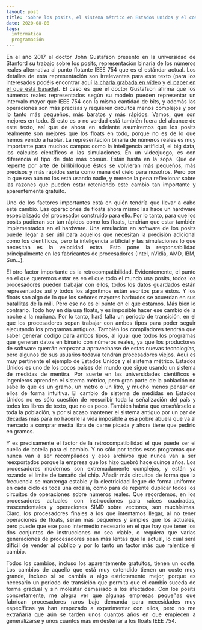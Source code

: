 ```yaml
---
layout: post
title: 'Sobre los posits, el sistema métrico en Estados Unidos y el coste del cambio'
date: 2020-08-08
tags:
  informática
  programación
---
```

<p style='text-align: justify;'>En el año 2017 el doctor John Gustafson presentó en la universidad de Stanford su trabajo sobre los posits, representación binaria de los números reales alternativa al punto flotante IEEE 754 que es el estándar actual. Los detalles de esta representación son irrelevantes para este texto (para los interesados podéis encontrar aquí <a href="https://www.youtube.com/watch?v=aP0Y1uAA-2Y&t=3094s&ab_channel=stanfordonline">la charla grabada en vídeo</a> y  <a href="http://www.johngustafson.net/pdfs/BeatingFloatingPoint.pdf">el paper en el que está basada</a>). El caso es que el doctor Gustafson afirma que los números reales representados según su modelo pueden representar un intervalo mayor que IEEE 754 con la misma cantidad de bits, y además las operaciones son más precisas y requieren circuitos menos complejos y por lo tanto más pequeños, más baratos y más rápidos. Vamos, que son mejores en todo. Si esto es o no verdad está también fuera del alcance de este texto, así que de ahora en adelante asumiremos que los posits realmente son mejores que los floats en todo, porque no es de lo que hemos venido a hablar. La representación binaria de números reales es muy importante para muchos campos como la inteligencia artificial, el big data, los cálculos científicos o las simulaciones. En un videojuego, es con diferencia el tipo de dato más común. Están hasta en la sopa. Que de repente por arte de birlibirloque éstos se volvieran más pequeños, más precisos y más rápidos sería como maná del cielo para nosotros. Pero por lo que sea aún no los está usando nadie, y merece la pena reflexionar sobre las razones que pueden estar reteniendo este cambio tan importante y aparentemente gratuito.</p>

<p style='text-align: justify;'>Uno de los factores importantes está en quién tendría que llevar a cabo este cambio. Las operaciones de floats ahora mismo las hace un hardware especializado del procesador construido para ello. Por lo tanto, para que los posits pudieran ser tan rápidos como los floats, tendrían que estar también implementados en el hardware. Una emulación en software de los posits puede llegar a ser útil para aquellos que necesitan la precisión adicional como los científicos, pero la inteligencia artificial y las simulaciones lo que necesitan es la velocidad extra. Esto pone la responsabilidad principalmente en los fabricantes de procesadores (Intel, nVidia, AMD, IBM, Sun…).</p>

<p style='text-align: justify;'>El otro factor importante es la retrocompatibilidad. Evidentemente, el punto en el que queremos estar es en el que todo el mundo usa posits, todos los procesadores pueden trabajar con ellos, todos los datos guardados están representados así y todos los algoritmos están escritos para éstos. Y los floats son algo de lo que los señores mayores barbudos se acuerdan en sus batallitas de la mili. Pero ese no es el punto en el que estamos. Más bien lo contrario. Todo hoy en día usa floats, y es imposible hacer ese cambio de la noche a la mañana. Por lo tanto, hará falta un periodo de transición, en el que los procesadores sepan trabajar con ambos tipos para poder seguir ejecutando los programas antiguos. También los compiladores tendrán que saber generar código para ambos tipos, al igual que todos los programas que generan datos en binario con números reales, ya que los productores de software querrán empezar a aprovecharse de estas nuevas tecnologías, pero algunos de sus usuarios todavía tendrán procesadores viejos. Aquí es muy pertinente el ejemplo de Estados Unidos y el sistema métrico. Estados Unidos es uno de los pocos países del mundo que sigue usando un sistema de medidas de mentira. Por suerte en las universidades científicos e ingenieros aprenden el sistema métrico, pero gran parte de la población no sabe lo que es un gramo, un metro o un litro, y mucho menos pensar en ellos de forma intuitiva. El cambio de sistema de medidas en Estados Unidos no es sólo cuestión de reescribir toda la señalización del país y todos los libros de texto, que no es poco. También habría que enseñárselo a toda la población, y por si acaso mantener el sistema antiguo por un par de décadas más para no hacerle la vida imposible a esa pobre abuela que va al mercado a comprar media libra de carne picada y ahora tiene que pedirlo en gramos.</p>

<p style='text-align: justify;'>Y es precisamente el factor de la retrocompatibilidad el que puede ser el cuello de botella para el cambio. Y no sólo por todos esos programas que nunca van a ser recompilados y esos archivos que nunca van a ser reexportados porque la empresa que los hizo quebró hace quince años. Los procesadores modernos son extremadamente complejos, y están ya rozando el límite de tamaño del chip. Añadir más circuitos de forma que la frecuencia se mantenga estable y la electricidad llegue de forma uniforme en cada ciclo es toda una ordalía, como para de repente duplicar todos los circuitos de operaciones sobre números reales. Que recordemos, en los procesadores actuales con instrucciones para raíces cuadradas, trascendentales y operaciones SIMD sobre vectores, son muchísimas. Claro, los procesadores finales a los que intentamos llegar, al no tener operaciones de floats, serán más pequeños y simples que los actuales, pero puede que ese paso intermedio necesario en el que hay que tener los dos conjuntos de instrucciones no sea viable, o requiera que varias generaciones de procesadores sean más lentas que la actual, lo cual será difícil de vender al público y por lo tanto un factor más que ralentice el cambio.</p>

<p style='text-align: justify;'>Todos los cambios, incluso los aparentemente gratuitos, tienen un coste. Los cambios de aquello que está muy extendido tienen un coste muy grande, incluso si se cambia a algo estrictamente mejor, porque es necesario un periodo de transición que permita que el cambio suceda de forma gradual y sin molestar demasiado a los afectados. Con los posits concretamente, me alegra ver que algunas empresas pequeñas que fabrican procesadores raros bajo demanda para necesidades muy específicas ya han empezado a experimentar con ellos, pero no me extrañaría que aún se tarden unos cuantos años en que empiecen a generalizarse y unos cuantos más en desterrar a los floats IEEE 754.</p>

